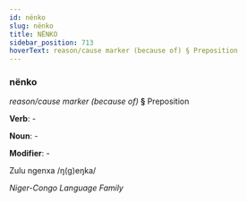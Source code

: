 ```yaml
---
id: nënko
slug: nënko
title: NËNKO
sidebar_position: 713
hoverText: reason/cause marker (because of) § Preposition
---
```


### nënko

*reason/cause marker (because of)* **§** Preposition

**Verb**: -

**Noun**: -

**Modifier**: -

Zulu ngenxa /ŋ(ɡ)eŋka/

*Niger-Congo Language Family*